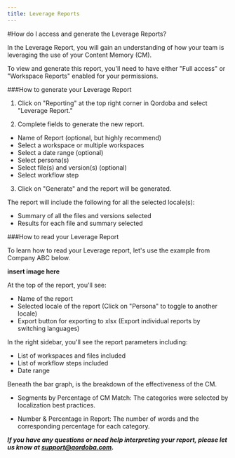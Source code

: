 ```yaml
---
title: Leverage Reports
---
```


#How do I access and generate the Leverage Reports?

In the Leverage Report, you will gain an understanding of how your team is leveraging the use of your Content Memory (CM).

To view and generate this report, you'll need to have either "Full access" or "Workspace Reports" enabled for your permissions.

###How to generate your Leverage Report

1. Click on "Reporting" at the top right corner in Qordoba and select "Leverage Report."

2. Complete fields to generate the new report.

  - Name of Report (optional, but highly recommend)
  - Select a workspace or multiple workspaces
  - Select a date range (optional)
  - Select persona(s)
  - Select file(s) and version(s) (optional)
  - Select workflow step

3. Click on "Generate" and the report will be generated.

The report will include the following for all the selected locale(s):

  - Summary of all the files and versions selected
  - Results for each file and summary selected

###How to read your Leverage Report

To learn how to read your Leverage report, let's use the example from Company ABC below. 

**insert image here**

At the top of the report, you'll see:

  - Name of the report
  - Selected locale of the report (Click on "Persona" to toggle to another locale)
  - Export button for exporting to xlsx (Export individual reports by switching languages)

In the right sidebar, you'll see the report parameters including:

  - List of workspaces and files included
  - List of workflow steps included
  - Date range
  
Beneath the bar graph, is the breakdown of the effectiveness of the CM. 

  - Segments by Percentage of CM Match: The categories were selected by localization best practices. 

  - Number & Percentage in Report: The number of words and the corresponding percentage for each category.
  
***If you have any questions or need help interpreting your report, please let us know at support@qordoba.com.***

